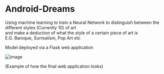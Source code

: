 # Android-Dreams
 
Using machine learning to train a Neural Network to distinguish between the different styles (Currently 10) of art   
and make a deduction of what the style of a certain piece of art is  
E.G. Baroque, Surrealism, Pop Art etc

Model deployed via a Flask web application   

![image](https://user-images.githubusercontent.com/17995983/195613457-67b6fd1e-adc9-4670-90af-868f040ec3a7.png)  
  
(Example of how the final web application looks)

